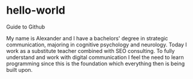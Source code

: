 # hello-world
Guide to Github

My name is Alexander and I have a bachelors' degree in strategic communication, majoring in cognitive psychology and neurology. Today I work as a substitute teacher combined with SEO consulting. To fully understand and work with digital communication I feel the need to learn programming since this is the foundation which everything then is being built upon.

